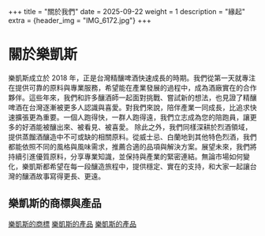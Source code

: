 +++
title = "關於我們"
date = 2025-09-22
weight = 1
description = "緣起"
extra = {header_img = "IMG_6172.jpg"}
+++

# 關於樂凱斯
樂凱斯成立於 2018 年，正是台灣精釀啤酒快速成長的時期。我們從第一天就專注在提供可靠的原料與專業服務，希望能在產業發展的過程中，成為酒廠實在的合作夥伴。這些年來，我們和許多釀酒師一起面對挑戰、嘗試新的想法，也見證了精釀啤酒在台灣逐漸被更多人認識與喜愛。對我們來說，陪伴產業一同成長，比追求快速擴張更為重要。一個人跑得快，一群人跑得遠，我們立志成為您的陪跑員，讓更多的好酒能被釀出來、被看見、被喜愛。
除此之外，我們同樣深耕於烈酒領域，提供蒸餾酒釀造中不可或缺的相關原料。從威士忌、白蘭地到其他特色烈酒，我們都能依照不同的風格與風味需求，推薦合適的品項與解決方案。展望未來，我們將持續引進優質原料，分享專業知識，並保持與產業的緊密連結。無論市場如何變化，樂凱斯都希望在每一段釀造旅程中，提供穩定、實在的支持，和大家一起讓台灣的釀酒故事寫得更長、更遠。

## 樂凱斯的商標與產品
<div class="gallery">
      <a href="/LOGO.png" data-ngthumb="/LOGO.png">樂凱斯的商標</a>
      <a href="/img/IMG_1884.jpg" data-ngthumb="/img/IMG_1884.jpg">樂凱斯的產品</a>
      <a href="/img/35A0076.jpg" data-ngthumb="/img/35A0076.jpg">樂凱斯的產品</a>
</div>

